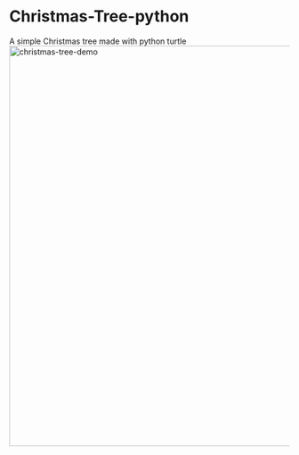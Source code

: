 # Christmas-Tree-python
A simple Christmas tree made with python turtle
<img width="718" alt="christmas-tree-demo" src="https://user-images.githubusercontent.com/38364680/146081032-c3c62f6a-2f42-41b3-a205-8b8ddbe270e2.png">
